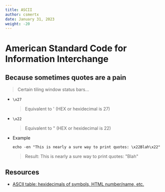 ```yaml
---
title: ASCII
author: csmertx
date: January 31, 2023
weight: -20
---
```


# American Standard Code for Information Interchange

## Because sometimes quotes are a pain

> Certain tiling window status bars...

- ```\x27```

    > Equivalent to ' (HEX or hexidecimal is 27)

- ```\x22```

    > Equivalent to " (HEX or hexidecimal is 22)

- Example

    ```echo -en "This is nearly a sure way to print quotes: \x22Blah\x22"```

    > Result: This is nearly a sure way to print quotes: "Blah"

## Resources

- [ASCII table: hexidecimals of symbols, HTML number/name, etc.](https://www.ascii-code.com/)
